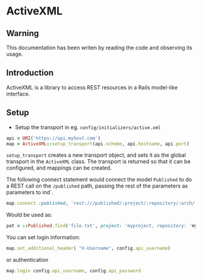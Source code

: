 

# ActiveXML

## Warning

This documentation has been writen by reading the code and observing its usage.

## Introduction

ActiveXML is a library to access REST resources in a Rails model-like interface.

## Setup

* Setup the transport in eg. `config/initializers/active.xml`

```ruby
api = URI('https://api.myhost.com')
map = ActiveXML::setup_transport(api.scheme, api.hostname, api.port)
```

`setup_transport` creates a new transport object, and sets it as the global transport in the `ActiveXML` class.
The transport is returned so that it can be configured, and mappings can be created.

The following connect statement would connect the model `Published` to do a REST call on the `/published` path, passing the rest of the parameters as parameters to ind`.

```ruby
map.connect :published, 'rest:///published/:project/:repository/:arch/:name?:view'
```

Would be used as:

```ruby
pat = ::Published.find('file.txt', project: 'myproject, repository: 'myrepo', view: 'myfileinfo')
```
You can set login information:

```ruby
map.set_additional_header( "X-Username", config.api_username)
```

or authentication

```ruby
map.login config.api_username, config.api_password
```

